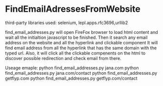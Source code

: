 # FindEmailAdressesFromWebsite
third-party libraries used:
selenium, lepl.apps.rfc3696,urllib2

find_email_addresses.py will open FireFox browser to load html content and wait all the initialtion javascript to be finished.
Then it search any email address on the website and all the hyperlink and clickable component 
It will find email address from all the hyperlink that has the same domain with the typed url. 
Also, it will click all the clickable compenents on the html to discover possible redirection and check email from there.

Useage emaple:
python find_email_addresses.py jana.com
python find_email_addresses.py jana.com/contact
python find_email_addresses.py getflyp.com
python find_email_addresses.py getflyp.com/contact
